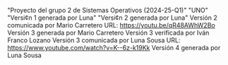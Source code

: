 "Proyecto del grupo 2 de Sistemas Operativos (2024-25-Q1)" 
"UNO" 
"Versi¢n 1 generada por Luna"
"Versi¢n 2 generada por Luna"
Versión 2 comunicada por Mario Carretero
 URL: https://youtu.be/qR48AWhW2Bo
Versión 3 generada por Mario Carretero
Versión 3 verificada por Iván Franco Lozano
Versión 3 comunicada por Luna Sousa
URL: https://www.youtube.com/watch?v=K--6z-k19Kk
Versión 4 generada por Luna Sousa
